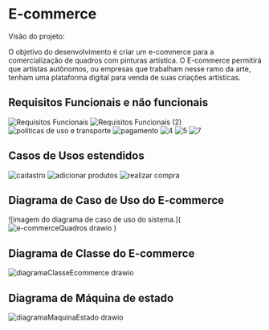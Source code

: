 # E-commerce
Visão do projeto:

O objetivo do desenvolvimento é criar um e-commerce para a comercialização de quadros com pinturas artística. O E-commerce permitirá que artistas autônomos, ou empresas que trabalham nesse ramo da arte, tenham uma plataforma digital para venda de suas criações artísticas.

## Requisitos Funcionais e não funcionais

![Requisitos Funcionais](https://github.com/franpl-pr/E-commerce/assets/52611643/833daf1c-d1d5-4e8c-adaf-eacd27784e3a)
![Requisitos Funcionais (2)](https://github.com/franpl-pr/E-commerce/assets/52611643/b6997094-c65c-45e5-8535-8ce710fcae58)
![políticas de uso e transporte](https://github.com/franpl-pr/E-commerce/assets/52611643/f61ab01f-ecb9-43ab-ae11-2164fffc9305)
![pagamento](https://github.com/franpl-pr/E-commerce/assets/52611643/e5eea55e-26e2-433c-9407-a60378d26cb5)
![4](https://github.com/franpl-pr/E-commerce/assets/52611643/70c35a1c-5218-4908-8dd1-844132aa0aec)
![5](https://github.com/franpl-pr/E-commerce/assets/52611643/cff185e1-a3e3-4271-a638-058ce7ae23ca)
![7](https://github.com/franpl-pr/E-commerce/assets/52611643/1a1a7dd7-57d6-49c4-9ff3-f32bfdaaf331)



## Casos de Usos estendidos

![cadastro](https://github.com/franpl-pr/E-commerce/assets/52611643/12647a41-cc48-44ae-83eb-925c3b7b67df)
![adicionar produtos](https://github.com/franpl-pr/E-commerce/assets/52611643/2304c2a5-199c-4078-9bc5-7519464b702d)
![realizar compra](https://github.com/franpl-pr/E-commerce/assets/52611643/189e7c32-4562-482c-8d37-761dde12b57b)




## Diagrama de Caso de Uso do E-commerce

![imagem do diagrama de caso de uso do sistema.](![e-commerceQuadros drawio](https://github.com/franpl-pr/E-commerce/assets/52611643/3a3841e8-a33b-475e-97df-e139856e9fc1)
)



## Diagrama de Classe do E-commerce
![diagramaClasseEcommerce drawio](https://github.com/franpl-pr/E-commerce/assets/52611643/01b3b380-47d3-46b4-80bd-0e6ab46abb0f)

## Diagrama de Máquina de estado
![diagramaMaquinaEstado drawio](https://github.com/franpl-pr/E-commerce-quadros-art-sticos/assets/52611643/630eb95c-ec7e-4c4b-a51b-8e6aaaec46f3)


